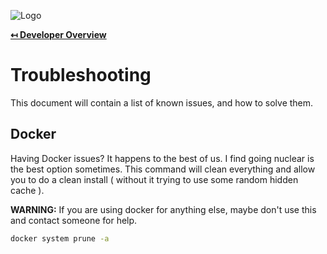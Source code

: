 ![Logo](https://red-van-workshop.s3.us-east-1.amazonaws.com/logo.png "Logo")

**[↤ Developer Overview](../README.md)**

Troubleshooting
===

This document will contain a list of known issues, and how to solve them.

Docker
---

Having Docker issues? It happens to the best of us.  I find going nuclear is the best option sometimes.  This command will clean everything and allow you to do a clean install ( without it trying to use some random hidden cache ).

**WARNING:** If you are using docker for anything else, maybe don't use this and contact someone for help.

```bash
docker system prune -a
```
